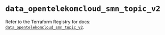 # `data_opentelekomcloud_smn_topic_v2`

Refer to the Terraform Registry for docs: [`data_opentelekomcloud_smn_topic_v2`](https://registry.terraform.io/providers/opentelekomcloud/opentelekomcloud/1.36.45/docs/data-sources/smn_topic_v2).
